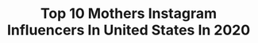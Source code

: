 ---
title: Top 10 Mothers Instagram Influencers In United States In 2020
description: >-
  Find top mothers Instagram influencers in United States in 2020. Most popular hashtags: #pregnant #style #ootd #fashionblogger.
platform: Instagram
profiles:
  - username: "andybenavidesm"
    fullname: >-
      Andy Benavides
    location: "United States"
    followers: 696203
    engagement: 955
    commentsToLikes: 0.565976
    avatar: "https://scontent-bos3-1.cdninstagram.com/v/t51.2885-19/s320x320/71778597_997425990631164_8183359634707316736_n.jpg?_nc_ht=scontent-bos3-1.cdninstagram.com&_nc_ohc=vAkChRktjgsAX8zvZCv&oh=2841f3890d3e4899537ee44fa1cbef57&oe=5EBDDF81"
    verified: true
    hashtags: "#stylethebump, #pandoracontigo, #nopegobackhome, #preggo"
  - username: "___krystle"
    fullname: >-
      Krystle Ginn
    location: "United States"
    followers: 10004
    engagement: 1348
    commentsToLikes: 0.078900
    avatar: "https://scontent-amt2-1.cdninstagram.com/v/t51.2885-19/s320x320/13732336_1957774721115901_812202810_a.jpg?_nc_ht=scontent-amt2-1.cdninstagram.com&_nc_ohc=q08mD0sW8y8AX90aeI0&oh=8f9fbe4644b0b84eb039babbdf2bc708&oe=5EBA662D"
    verified: false
    hashtags: "#mybestfriend4ever, #springbreak2019, #ginn2015, #heartofthecocktail2019"
  - username: "niadamalos"
    fullname: >-
      Nia Damalos
    location: "United States"
    followers: 6345
    engagement: 1319
    commentsToLikes: 0.455283
    avatar: "https://scontent-ams4-1.cdninstagram.com/v/t51.2885-19/s320x320/47058683_212303019655797_1782277991796047872_n.jpg?_nc_ht=scontent-ams4-1.cdninstagram.com&_nc_ohc=gzrVfOns2kIAX95tF8c&oh=4bfaef48d243aa38e6508173ef50e45e&oe=5EB9BE47"
    verified: false
    hashtags: "#gemacreatives, #champagneallday, #lightmaze, #nd12daysofchristmas"
  - username: "_liv_fashionably"
    fullname: >-
      Liv
    location: "United States"
    followers: 6214
    engagement: 2275
    commentsToLikes: 0.068142
    avatar: "https://scontent-syd2-1.cdninstagram.com/v/t51.2885-19/s320x320/87420423_1047269242319544_3044579402760323072_n.jpg?_nc_ht=scontent-syd2-1.cdninstagram.com&_nc_ohc=LbsFoEyunE8AX_N3Zgx&oh=081624c337d4b59dabdc4a3d98dc7781&oe=5EA3AD3F"
    verified: false
    hashtags: "#fashioninspo, #ootd, #topknot, #friendship"
  - username: "therealmamadurant"
    fullname: >-
      Wanda Durant
    location: "United States"
    followers: 69959
    engagement: 1046
    commentsToLikes: 0.035404
    avatar: "https://scontent-lhr8-1.cdninstagram.com/v/t51.2885-19/s320x320/46398874_301660270480714_5325255415447945216_n.jpg?_nc_ht=scontent-lhr8-1.cdninstagram.com&_nc_ohc=Ayib5YzSx-QAX9-ZzW2&oh=f558c8cdcd30d54fc5e04f88b98a27ac&oe=5EBC2778"
    verified: true
    hashtags: "#givebacktoyourcommunity, #kdstrong, #ripgianna, #likeitornot"
  - username: "perlacious77"
    fullname: >-
      Perla Rodriguez
    location: "United States"
    followers: 10662
    engagement: 1389
    commentsToLikes: 0.052163
    avatar: "https://scontent-amt2-1.cdninstagram.com/v/t51.2885-19/s320x320/68704163_685581511946255_6672604050820694016_n.jpg?_nc_ht=scontent-amt2-1.cdninstagram.com&_nc_ohc=NjgJzNy1hNQAX-Hhhz2&oh=bcbd68a98adc6af9b6e170237f9d0035&oe=5EBAAA8E"
    verified: false
    hashtags: "#happynewyears, #butterflies, #weloveyou, #myunicorn"
  - username: "jessesalterphotography"
    fullname: >-
      Jesse Salter Photography
    location: "United States"
    followers: 61243
    engagement: 542
    commentsToLikes: 0.047022
    avatar: "https://scontent-arn2-1.cdninstagram.com/v/t51.2885-19/s320x320/69706585_2636279753057274_3612068483778478080_n.jpg?_nc_ht=scontent-arn2-1.cdninstagram.com&_nc_ohc=3hlGgC_b5WkAX_0eE5V&oh=07d0e673cf7c65a4ffef9b0d0233f437&oe=5EB7CE04"
    verified: false
    hashtags: "#loopgiveaway, #styleandselect"
  - username: "expectinganything"
    fullname: >-
      Victoria Nino
    location: "United States"
    followers: 11994
    engagement: 988
    commentsToLikes: 0.105345
    avatar: "https://scontent-bos3-1.cdninstagram.com/v/t51.2885-19/s320x320/18382369_1869667303249030_2191891256198561792_a.jpg?_nc_ht=scontent-bos3-1.cdninstagram.com&_nc_ohc=n2O7acDd6E0AX8RNVcQ&oh=d1a7ab876409e5be6296b336848f6f99&oe=5EBB2C52"
    verified: false
    hashtags: "#youarehope, #eggdonorbaby, #ivfgotthis, #infertilitywarrior"
  - username: "izansabina"
    fullname: >-
      Izan 🇺🇸🇪🇸🇨🇺
    location: "United States"
    followers: 41604
    engagement: 1443
    commentsToLikes: 0.035449
    avatar: "https://instagram.fbki2-1.fna.fbcdn.net/v/t51.2885-19/s320x320/70243835_820003865097536_8523986923948081152_n.jpg?_nc_ht=instagram.fbki2-1.fna.fbcdn.net&_nc_ohc=8BhIOiRn54gAX979WsB&oh=ac7bc33da09dced1789140943a851063&oe=5EA254B1"
    verified: false
    hashtags: "#kidsmoda, #instakids, #coolkids, #picture"
  - username: "lenkaa.grace"
    fullname: >-
      ⋒ 𝔼𝕝𝕖𝕟𝕒 𝔾. 𝕍𝕠𝕝𝕔𝕙𝕜𝕠𝕧𝕒
    location: "United States"
    followers: 13072
    engagement: 985
    commentsToLikes: 0.092645
    avatar: "https://scontent-amt2-1.cdninstagram.com/v/t51.2885-19/s320x320/87576497_3914471318564822_5363103195541274624_n.jpg?_nc_ht=scontent-amt2-1.cdninstagram.com&_nc_ohc=jZnRhnjP7d0AX8I31Dn&oh=8a6371889d221679284c214e6d889ee7&oe=5EBA201E"
    verified: false
    hashtags: "#mejuri, #momlife, #bestkittyintheworld"
---